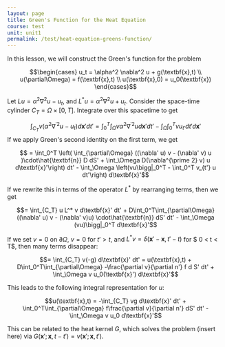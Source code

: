 ```yaml
---
layout: page
title: Green's Function for the Heat Equation
course: test
unit: unit1
permalink: /test/heat-equation-greens-function/
---
```


In this lesson, we will construct the Green's function for the problem

$$\begin{cases}
u_t = \alpha^2 \nabla^2 u + g(\textbf{x},t) \\
u(\partial\Omega) = f(\textbf{x},t) \\
u(\textbf{x},0) = u_0(\textbf{x})
\end{cases}$$

Let $Lu = \alpha^2\nabla^2 u - u_t$, and $L^*u = \alpha^2 \nabla^2 u + u_t$. Consider the space-time cylinder $C_T = \Omega\times[0,T]$. Integrate over this spacetime to get 

$$\int_{C_T} v(\alpha^2\nabla^{\prime 2} u - u_t) d\textbf{x}' dt' = \int_0^T \int_\Omega v\alpha^2\nabla^{\prime 2} u d\textbf{x}' dt' - \int_\Omega \int_0^T v u_{t'} dt' d\textbf{x}'$$
If we apply Green's second identity on the first term, we get 

$$ = \int_0^T \left( \int_{\partial\Omega}  ((\nabla' u) v - (\nabla' v) u )\cdot\hat{\textbf{n}} D dS' + \int_\Omega D(\nabla^{\prime 2} v) u d\textbf{x}'\right) dt' - \int_\Omega \left(vu\bigg|_0^T - \int_0^T v_{t'} u dt'\right) d\textbf{x}'$$

If we rewrite this in terms of the operator $L^*$ by rearranging terms, then we get 

$$= \int_{C_T} u L^* v d\textbf{x}' dt' + D\int_0^T\int_{\partial\Omega} ((\nabla' u) v - (\nabla' v)u) \cdot\hat{\textbf{n}} dS' dt' - \int_\Omega (vu)\bigg|_0^T d\textbf{x}'$$

If we set $v = 0$ on $\partial\Omega$, $v = 0$ for $t' > t$, and $L^* v = \delta(\textbf{x}' - \textbf{x}, t' - t)$ for $ 0 < t < T$, then many terms disappear:

$$= \int_{C_T} v(-g) d\textbf{x}' dt' = u(\textbf{x},t) + D\int_0^T\int_{\partial\Omega} -\frac{\partial v}{\partial n'} f d S' dt' + \int_\Omega v u_0(\textbf{x}') d\textbf{x}'$$

This leads to the following integral representation for $u$:

$$u(\textbf{x},t) = -\int_{C_T} vg d\textbf{x}' dt' + \int_0^T\int_{\partial\Omega} f\frac{\partial v}{\partial n'} dS' dt' - \int_\Omega v u_0 d\textbf{x}'$$

This can be related to the heat kernel $G$, which solves the problem (insert here) via $G(\textbf{x}';\textbf{x}, t-t') = v(\textbf{x}'; \textbf{x}, t')$. 




